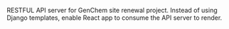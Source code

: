 RESTFUL API server for GenChem site renewal project.
Instead of using Django templates, enable React app to consume the API server to render.
